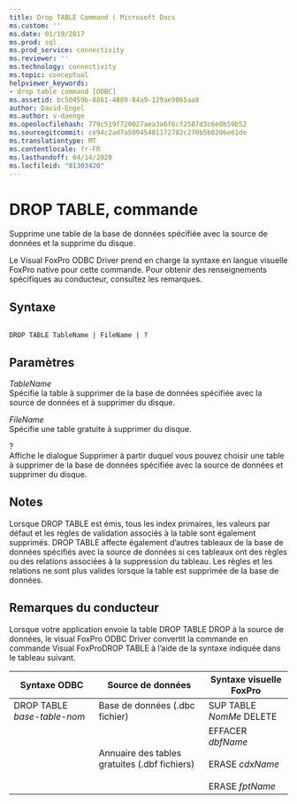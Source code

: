 ```yaml
---
title: Drop TABLE Command ( Microsoft Docs
ms.custom: ''
ms.date: 01/19/2017
ms.prod: sql
ms.prod_service: connectivity
ms.reviewer: ''
ms.technology: connectivity
ms.topic: conceptual
helpviewer_keywords:
- drop table command [ODBC]
ms.assetid: bc50459b-8861-4889-84a9-129ae9065aa8
author: David-Engel
ms.author: v-daenge
ms.openlocfilehash: 779c519f720027aea3a6f6cf2587d3c6e0b59b52
ms.sourcegitcommit: ce94c2ad7a50945481172782c270b5b0206e61de
ms.translationtype: MT
ms.contentlocale: fr-FR
ms.lasthandoff: 04/14/2020
ms.locfileid: "81303420"
---
```

# <a name="drop-table-command"></a>DROP TABLE, commande
Supprime une table de la base de données spécifiée avec la source de données et la supprime du disque.  
  
 Le Visual FoxPro ODBC Driver prend en charge la syntaxe en langue visuelle FoxPro native pour cette commande. Pour obtenir des renseignements spécifiques au conducteur, consultez les remarques.  
  
## <a name="syntax"></a>Syntaxe  
  
```  
  
DROP TABLE TableName | FileName | ?  
```  
  
## <a name="settings"></a>Paramètres  
 *TableName*  
 Spécifie la table à supprimer de la base de données spécifiée avec la source de données et à supprimer du disque.  
  
 *FileName*  
 Spécifie une table gratuite à supprimer du disque.  
  
 ?  
 Affiche le dialogue Supprimer à partir duquel vous pouvez choisir une table à supprimer de la base de données spécifiée avec la source de données et supprimer du disque.  
  
## <a name="remarks"></a>Notes  
 Lorsque DROP TABLE est émis, tous les index primaires, les valeurs par défaut et les règles de validation associés à la table sont également supprimés. DROP TABLE affecte également d’autres tableaux de la base de données spécifiés avec la source de données si ces tableaux ont des règles ou des relations associées à la suppression du tableau. Les règles et les relations ne sont plus valides lorsque la table est supprimée de la base de données.  
  
## <a name="driver-remarks"></a>Remarques du conducteur  
 Lorsque votre application envoie la table DROP TABLE DROP à la source de données, le visual FoxPro ODBC Driver convertit la commande en commande Visual FoxProDROP TABLE à l’aide de la syntaxe indiquée dans le tableau suivant.  
  
|Syntaxe ODBC|Source de données|Syntaxe visuelle FoxPro|  
|-----------------|-----------------|--------------------------|  
|DROP TABLE *base-table-nom*|Base de données (.dbc fichier)|SUP TABLE *NomMe* DELETE|  
||Annuaire des tables gratuites (.dbf fichiers)|EFFACER *dbfName*<br /><br /> ERASE *cdxName*<br /><br /> ERASE *fptName*|
